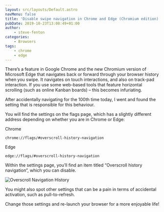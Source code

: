 ```yaml
---
layout: src/layouts/Default.astro
navMenu: false
title: 'Disable swipe navigation in Chrome and Edge (Chromium edition)'
pubDate: 2019-10-23T13:08:49+01:00
author:
    - steve-fenton
categories:
    - Browsers
tags:
    - chrome
    - edge
---
```


There’s a feature in Google Chrome and the new Chromium version of Microsoft Edge that navigates back or forward through your browser history when you swipe. It navigates on touch interactions, and also on track-pad interaction. If you use some web-based tools that feature horizontal scrolling (such as online Kanban boards) – this becomes infuriating.

After accidentally navigating for the 100th time today, I went and found the setting that is responsible for this behaviour.

You will find the settings on the flags page, which has a slightly different address depending on whether you are in Chrome or Edge:

Chrome

`chrome://flags/#overscroll-history-navigation`

Edge

`edge://flags/#overscroll-history-navigation`

Within the settings page, you’ll find an item titled “Overscroll history navigation”, which you can disable.

![Overscroll Navigation History](https://www.stevefenton.co.uk/wp-content/uploads/2019/10/overscroll-navigation-history.jpg)

You might also spot other settings that can be a pain in terms of accidental activation, such as pull-to-refresh.

Change those settings and re-launch your browser for a more enjoyable life!